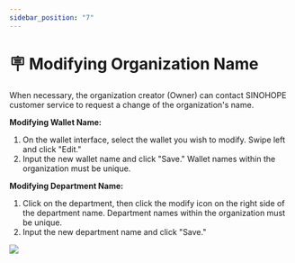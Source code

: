 ```yaml
---
sidebar_position: "7"
---
```

# 🪧 Modifying Organization Name

When necessary, the organization creator (Owner) can contact SINOHOPE customer service to request a change of the organization's name.

**Modifying Wallet Name:**

1. On the wallet interface, select the wallet you wish to modify. Swipe left and click "Edit."
2. Input the new wallet name and click "Save." Wallet names within the organization must be unique.

**Modifying Department Name:**

1. Click on the department, then click the modify icon on the right side of the department name. Department names within the organization must be unique.
2. Input the new department name and click "Save."

![](../images/assets/未命名文件\(111\).png)
